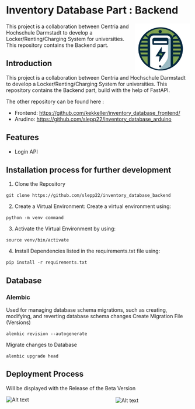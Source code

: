 # Inventory Database Part : Backend
<img src="https://github.com/slepp22/inventory_database_arduino/blob/main/logo.png?raw=true" align="right" alt="Logo" width="30%" />

This project is a collaboration between Centria and Hochschule Darmstadt to develop a Locker/Renting/Charging System for universities. This repository contains the Backend part.
## Introduction

This project is a collaboration between Centria and Hochschule Darmstadt to develop 
a Locker/Renting/Charging System for universities. 
This repository contains the Backend part, build with the help of FastAPI.

The other repository can be found here :
-  Frontend: https://github.com/kekkeller/inventory_database_frontend/
-  Arudino: https://github.com/slepp22/inventory_database_arduino

## Features
- Login API

## Installation process for further development

1. Clone the Repository
```console
git clone https://github.com/slepp22/inventory_database_backend
```
2. Create a Virtual Environment: Create a virtual environment using: 
```console
python -m venv command 
```
3. Activate the Virtual Environment by using: 
```console
source venv/bin/activate 
```
4. Install Dependencies listed in the requirements.txt file using:
```console
pip install -r requirements.txt
```

## Database
### Alembic
Used for managing database schema migrations, such as creating, modifying, and reverting database schema changes
Create Migration File (Versions)
```console
alembic revision --autogenerate
```
Migrate changes to Database
```console
alembic upgrade head
```

## Deployment Process

Will be displayed with the Release of the Beta Version

<img src="https://encrypted-tbn0.gstatic.com/images?q=tbn:ANd9GcQeIBbxDL8IrOPwuaB3jFH2bx_lcdh7UUzGndN6Kd6m&s" alt="Alt text" style="width: 300px;" align="left">
<!-- Insert a blank line here -->
<img src="https://www.tha.de/Binaries/Binary19462/Logo-Centria.webp" alt="Alt text" style="width: 300px;" align="center">
